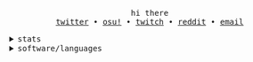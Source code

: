 <p align="center">
<!--   <img align="center" src="https://raw.githubusercontent.com/Pabszito/Pabszito/master/assets/avatar.png" height="auto" width="256" alt="Profile picture">
  <br> -->
  <br>
  <samp>hi there</samp>
  <br>
  <samp>
    <a href="https://twitter.com/pabszito">twitter</a> •
    <a href="https://osu.ppy.sh/u/Pabszito">osu!</a> •
    <a href="https://twitch.tv/pabszito">twitch</a> • 
    <a href="https://reddit.com/u/Pabszito">reddit</a> • 
    <a href="mailto:pabszito@comugamers.com">email</a>
  </samp>
  <br>
</p>

<details>
  <summary>
    <samp>stats</samp>
  </summary>
  <br>
  <img src="https://github-readme-stats.vercel.app/api?username=Pabszito&theme=dark">
</details>
<details>
  <summary>
    <samp>software/languages</samp>
  </summary>
  <br>
  <!-- 
  iirc you could do something like ../master/assets/windows.png but just 
  in case i'll use the entire raw.githubusercontent.com URL lol
  -->
  <img width=28 height="auto" src="https://raw.githubusercontent.com/Pabszito/Pabszito/master/assets/windows.png" />
  <img width=28 height="auto" src="https://raw.githubusercontent.com/Pabszito/Pabszito/master/assets/arch.png" />
  <img width=28 height="auto" src="https://raw.githubusercontent.com/Pabszito/Pabszito/master/assets/idea.png" />
  <img width=28 height="auto" src="https://raw.githubusercontent.com/Pabszito/Pabszito/master/assets/code-insiders.png" />
  <img width=28 height="auto" src="https://raw.githubusercontent.com/Pabszito/Pabszito/master/assets/javascript.png" />
  <img width=22 height="auto" src="https://raw.githubusercontent.com/Pabszito/Pabszito/master/assets/java.png" />
</details>
